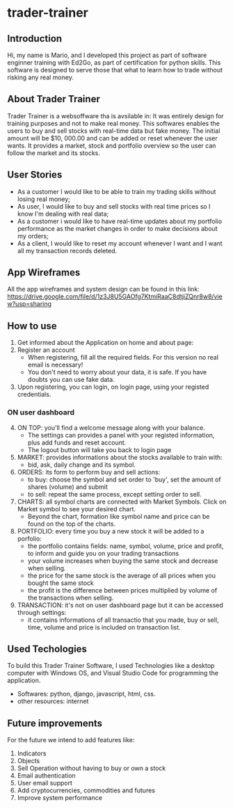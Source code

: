 # trader-trainer

## Introduction
Hi, my name is Mario, and I developed this project as part of software enginner training with Ed2Go, as part of certification for python skills.
This software is designed to serve those that what to learn how to trade without risking any real money.

## About Trader Trainer
Trader Trainer is a websoffware tha is avsilable in:
It was entirely design for training purposes and not to make real money.
This softwares enables the users to buy and sell stocks with real-time data but fake money. The initial amount will be $10, 000.00 and can be added or reset whenever the user wants. It provides a market, stock and portfolio overview so the user can follow the market and its stocks.


## User Stories
- As a customer I would like to be able to train my trading skills without losing real money;
- As user, I would like to buy and sell stocks with real time prices so I know I'm dealing with real data;
- As a customer i would like to have real-time updates about my portfolio performance as the market changes in order to make decisions about my orders;
- As a client, I would like to reset my account whenever I want and I want all my transaction records deleted.


## App Wireframes
All the app wireframes and system design can be found in this link: https://drive.google.com/file/d/1z3J8U5GAOfg7KtmiRaaC8dtjiZQnr8w8/view?usp=sharing


## How to use
1. Get informed about the Application on home and about page: 
2. Register an account
    - When registering, fill all the required fields. For this version no real email is necessary!
    - You don't need to worry about your data, it is safe. If you have doubts you can use fake data.
3. Upon registering, you can login, on login page, using your registed credentials.

### ON user dashboard
4. ON TOP: you'll find a welcome message along with your balance.
    - The settings can provides a panel with your registed information, plus add funds and reset account.
    - The logout button will take you back to login page
5. MARKET: provides informations about the stocks available to train with:
    - bid, ask, daily change and its symbol.
6. ORDERS: its form to perform buy and sell actions:
    - to buy: choose the symbol and set order to 'buy', set the amount of shares (volume) and submit
    - to sell: repeat the same process, except setting order to sell.
7. CHARTS: all symbol charts are connected with Market Symbols. Click on Market symbol to see your desired chart.
    - Beyond the chart, formation like symbol name and price can be found on the top of the charts.
8. PORTFOLIO: every time you buy a new stock it will be added to a porfolio:
    - the portfolio contains fields: name, symbol, volume, price and profit, to inform and guide you on your trading transactions
    - your volume increases when buying the same stock and decrease when selling.
    - the price for the same stock is the average of all prices when you bought the same stock
    - the profit is the difference between prices multiplied by volume of the transactions when selling.
9. TRANSACTION: it's not on user dashboard page but it can be accessed through settings:
    - it contains informations of all transactio that you made, buy or sell, time, volume and price is included on transaction list.

## Used Techologies
To build this Trader Trainer Software, I used Technologies like a desktop computer with Windows OS, and Visual Studio Code for programming the application.
- Softwares: python, django, javascript, html, css.
- other resources: internet

## Future improvements
For the future we intend to add features like: 
1. Indicators
2. Objects
3. Sell Operation without having to buy or own a stock
4. Email authentication
5. User email support
6. Add cryptocurrencies, commodities and futures
7. Improve system performance
